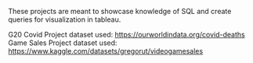 These projects are meant to showcase knowledge of SQL and create queries for visualization in tableau.

G20 Covid Project dataset used: https://ourworldindata.org/covid-deaths
Game Sales Project dataset used: https://www.kaggle.com/datasets/gregorut/videogamesales
